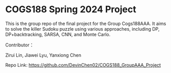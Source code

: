 # COGS188 Spring 2024 Project 
This is the group repo of the final project for the Group Cogs188AAA.
It aims to solve the killer Sudoku puzzle using various approaches, including DP, DP+backtracking, SARSA, CNN, and Monte Carlo.

Contributor：

Zirui Lin,
Jiawei Lyu,
Yanxiong Chen

Repo Link: https://github.com/DevinChen02/COGS188_GroupAAA_Project
